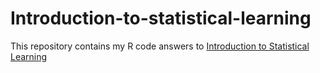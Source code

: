 # Introduction-to-statistical-learning

This repository contains my R code answers to [Introduction to Statistical Learning](http://www-bcf.usc.edu/~gareth/ISL/getbook.html) 
